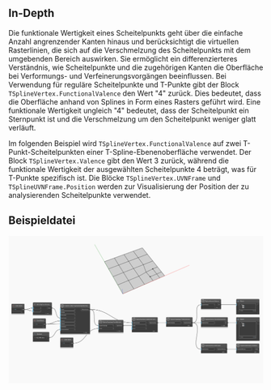 <!--- Autodesk.DesignScript.Geometry.TSpline.TSplineVertex.FunctionalValence --->
<!--- N44VZ3AJYWSL6V3DZOJYGO3ER47KV2Q6UNXWX7N6U47NDLFO3TBQ --->
## In-Depth
Die funktionale Wertigkeit eines Scheitelpunkts geht über die einfache Anzahl angrenzender Kanten hinaus und berücksichtigt die virtuellen Rasterlinien, die sich auf die Verschmelzung des Scheitelpunkts mit dem umgebenden Bereich auswirken. Sie ermöglicht ein differenzierteres Verständnis, wie Scheitelpunkte und die zugehörigen Kanten die Oberfläche bei Verformungs- und Verfeinerungsvorgängen beeinflussen.
Bei Verwendung für reguläre Scheitelpunkte und T-Punkte gibt der Block `TSplineVertex.FunctionalValence` den Wert "4" zurück. Dies bedeutet, dass die Oberfläche anhand von Splines in Form eines Rasters geführt wird. Eine funktionale Wertigkeit ungleich "4" bedeutet, dass der Scheitelpunkt ein Sternpunkt ist und die Verschmelzung um den Scheitelpunkt weniger glatt verläuft.

Im folgenden Beispiel wird `TSplineVertex.FunctionalValence` auf zwei T-Punkt-Scheitelpunkten einer T-Spline-Ebenenoberfläche verwendet. Der Block `TSplineVertex.Valence` gibt den Wert 3 zurück, während die funktionale Wertigkeit der ausgewählten Scheitelpunkte 4 beträgt, was für T-Punkte spezifisch ist. Die Blöcke `TSplineVertex.UVNFrame` und `TSplineUVNFrame.Position` werden zur Visualisierung der Position der zu analysierenden Scheitelpunkte verwendet.

## Beispieldatei

![Example](./N44VZ3AJYWSL6V3DZOJYGO3ER47KV2Q6UNXWX7N6U47NDLFO3TBQ_img.jpg)
